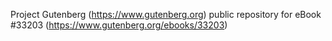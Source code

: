 Project Gutenberg (https://www.gutenberg.org) public repository for eBook #33203 (https://www.gutenberg.org/ebooks/33203)
